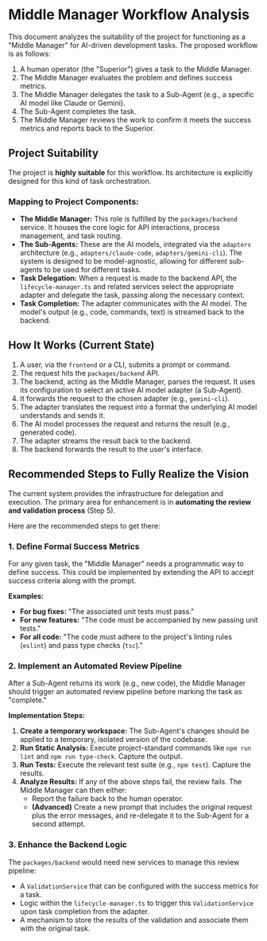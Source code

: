 # Middle Manager Workflow Analysis

This document analyzes the suitability of the project for functioning as a "Middle Manager" for AI-driven development tasks. The proposed workflow is as follows:

1.  A human operator (the "Superior") gives a task to the Middle Manager.
2.  The Middle Manager evaluates the problem and defines success metrics.
3.  The Middle Manager delegates the task to a Sub-Agent (e.g., a specific AI model like Claude or Gemini).
4.  The Sub-Agent completes the task.
5.  The Middle Manager reviews the work to confirm it meets the success metrics and reports back to the Superior.

## Project Suitability

The project is **highly suitable** for this workflow. Its architecture is explicitly designed for this kind of task orchestration.

### Mapping to Project Components:

- **The Middle Manager:** This role is fulfilled by the `packages/backend` service. It houses the core logic for API interactions, process management, and task routing.
- **The Sub-Agents:** These are the AI models, integrated via the `adapters` architecture (e.g., `adapters/claude-code`, `adapters/gemini-cli`). The system is designed to be model-agnostic, allowing for different sub-agents to be used for different tasks.
- **Task Delegation:** When a request is made to the backend API, the `lifecycle-manager.ts` and related services select the appropriate adapter and delegate the task, passing along the necessary context.
- **Task Completion:** The adapter communicates with the AI model. The model's output (e.g., code, commands, text) is streamed back to the backend.

## How It Works (Current State)

1.  A user, via the `frontend` or a CLI, submits a prompt or command.
2.  The request hits the `packages/backend` API.
3.  The backend, acting as the Middle Manager, parses the request. It uses its configuration to select an active AI model adapter (a Sub-Agent).
4.  It forwards the request to the chosen adapter (e.g., `gemini-cli`).
5.  The adapter translates the request into a format the underlying AI model understands and sends it.
6.  The AI model processes the request and returns the result (e.g., generated code).
7.  The adapter streams the result back to the backend.
8.  The backend forwards the result to the user's interface.

## Recommended Steps to Fully Realize the Vision

The current system provides the infrastructure for delegation and execution. The primary area for enhancement is in **automating the review and validation process** (Step 5).

Here are the recommended steps to get there:

### 1. Define Formal Success Metrics

For any given task, the "Middle Manager" needs a programmatic way to define success. This could be implemented by extending the API to accept success criteria along with the prompt.

**Examples:**

- **For bug fixes:** "The associated unit tests must pass."
- **For new features:** "The code must be accompanied by new passing unit tests."
- **For all code:** "The code must adhere to the project's linting rules (`eslint`) and pass type checks (`tsc`)."

### 2. Implement an Automated Review Pipeline

After a Sub-Agent returns its work (e.g., new code), the Middle Manager should trigger an automated review pipeline before marking the task as "complete."

**Implementation Steps:**

1.  **Create a temporary workspace:** The Sub-Agent's changes should be applied to a temporary, isolated version of the codebase.
2.  **Run Static Analysis:** Execute project-standard commands like `npm run lint` and `npm run type-check`. Capture the output.
3.  **Run Tests:** Execute the relevant test suite (e.g., `npm test`). Capture the results.
4.  **Analyze Results:** If any of the above steps fail, the review fails. The Middle Manager can then either:
    - Report the failure back to the human operator.
    - **(Advanced)** Create a new prompt that includes the original request plus the error messages, and re-delegate it to the Sub-Agent for a second attempt.

### 3. Enhance the Backend Logic

The `packages/backend` would need new services to manage this review pipeline:

- A `ValidationService` that can be configured with the success metrics for a task.
- Logic within the `lifecycle-manager.ts` to trigger this `ValidationService` upon task completion from the adapter.
- A mechanism to store the results of the validation and associate them with the original task.
